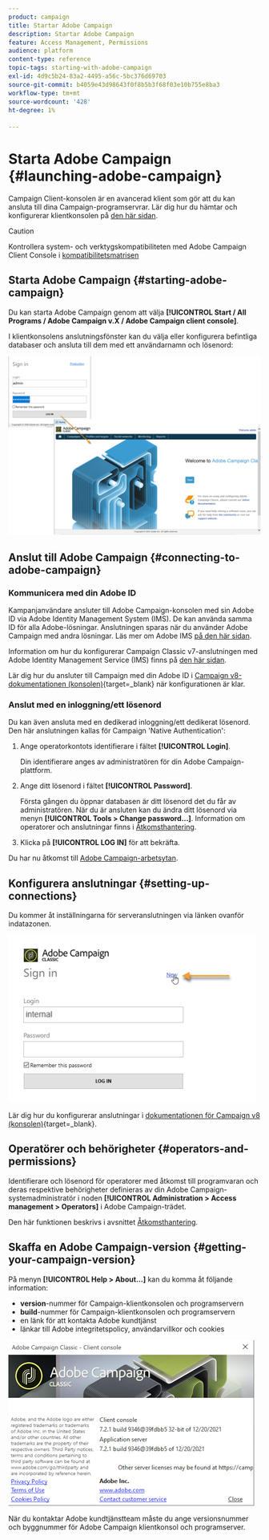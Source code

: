 ```yaml
---
product: campaign
title: Startar Adobe Campaign
description: Startar Adobe Campaign
feature: Access Management, Permissions
audience: platform
content-type: reference
topic-tags: starting-with-adobe-campaign
exl-id: 4d9c5b24-83a2-4495-a56c-5bc376d69703
source-git-commit: b4059e43d98643f0f8b5b3f68f03e10b755e8ba3
workflow-type: tm+mt
source-wordcount: '428'
ht-degree: 1%

---
```


# Starta Adobe Campaign {#launching-adobe-campaign}

Campaign Client-konsolen är en avancerad klient som gör att du kan ansluta till dina Campaign-programservrar. Lär dig hur du hämtar och konfigurerar klientkonsolen på [den här sidan](../../installation/using/installing-the-client-console.md).

>[!CAUTION]
>
>Kontrollera system- och verktygskompatibiliteten med Adobe Campaign Client Console i [kompatibilitetsmatrisen](../../rn/using/compatibility-matrix.md#ClientConsoleoperatingsystems)

## Starta Adobe Campaign {#starting-adobe-campaign}

Du kan starta Adobe Campaign genom att välja **[!UICONTROL Start / All Programs / Adobe Campaign v.X / Adobe Campaign client console]**.

I klientkonsolens anslutningsfönster kan du välja eller konfigurera befintliga databaser och ansluta till dem med ett användarnamn och lösenord:

![](assets/acc-logon.png)

## Anslut till Adobe Campaign {#connecting-to-adobe-campaign}

### Kommunicera med din Adobe ID

Kampanjanvändare ansluter till Adobe Campaign-konsolen med sin Adobe ID via Adobe Identity Management System (IMS). De kan använda samma ID för alla Adobe-lösningar. Anslutningen sparas när du använder Adobe Campaign med andra lösningar. Läs mer om Adobe IMS [på den här sidan](https://helpx.adobe.com/enterprise/using/identity.html).

Information om hur du konfigurerar Campaign Classic v7-anslutningen med Adobe Identity Management Service (IMS) finns på [den här sidan](../../integrations/using/about-adobe-id.md).

Lär dig hur du ansluter till Campaign med din Adobe ID i [Campaign v8-dokumentationen (konsolen)](https://experienceleague.adobe.com/en/docs/campaign/campaign-v8/new/connect){target=_blank} när konfigurationen är klar.


### Anslut med en inloggning/ett lösenord

Du kan även ansluta med en dedikerad inloggning/ett dedikerat lösenord. Den här anslutningen kallas för Campaign &#39;Native Authentication&#39;:

1. Ange operatorkontots identifierare i fältet **[!UICONTROL Login]**.

   Din identifierare anges av administratören för din Adobe Campaign-plattform.

1. Ange ditt lösenord i fältet **[!UICONTROL Password]**.

   Första gången du öppnar databasen är ditt lösenord det du får av administratören. När du är ansluten kan du ändra ditt lösenord via menyn **[!UICONTROL Tools > Change password...]**. Information om operatorer och anslutningar finns i [Åtkomsthantering](../../platform/using/access-management.md).

1. Klicka på **[!UICONTROL LOG IN]** för att bekräfta.

Du har nu åtkomst till [Adobe Campaign-arbetsytan](../../platform/using/adobe-campaign-workspace.md).

## Konfigurera anslutningar {#setting-up-connections}

Du kommer åt inställningarna för serveranslutningen via länken ovanför indatazonen.

![](assets/s_ncs_user_connections_management.png)

Lär dig hur du konfigurerar anslutningar i [dokumentationen för Campaign v8 (konsolen)](https://experienceleague.adobe.com/en/docs/campaign/campaign-v8/new/connect#create-your-connection){target=_blank}.

## Operatörer och behörigheter {#operators-and-permissions}

Identifierare och lösenord för operatorer med åtkomst till programvaran och deras respektive behörigheter definieras av din Adobe Campaign-systemadministratör i noden **[!UICONTROL Administration > Access management > Operators]** i Adobe Campaign-trädet.

Den här funktionen beskrivs i avsnittet [Åtkomsthantering](../../platform/using/access-management.md).

## Skaffa en Adobe Campaign-version {#getting-your-campaign-version}

På menyn **[!UICONTROL Help > About...]** kan du komma åt följande information:

* **version**-nummer för Campaign-klientkonsolen och programservern
* **build**-nummer för Campaign-klientkonsolen och programservern
* en länk för att kontakta Adobe kundtjänst
* länkar till Adobe integritetspolicy, användarvillkor och cookies

![](assets/about-acc.png)

När du kontaktar Adobe kundtjänstteam måste du ange versionsnummer och byggnummer för Adobe Campaign klientkonsol och programserver.

